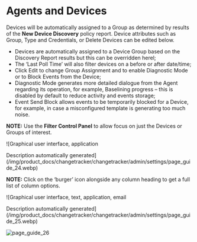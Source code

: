 # Agents and Devices

Devices will be automatically assigned to a Group as determined by results of the **New Device
Discovery** policy report. Device attributes such as Group, Type and Credentials, or Delete Devices
can be edited below.

- Devices are automatically assigned to a Device Group based on the Discovery Report results but
  this can be overridden herel;
- The ‘Last Poll Time’ will also filter devices on a before or after date/time;
- Click Edit to change Group Assignment and to enable Diagnostic Mode or to Block Events from the
  Device;
- Diagnostic Mode generates more detailed dialogue from the Agent regarding its operation, for
  example, Baselining progress – this is disabled by default to reduce activity and events storage;
- Event Send Block allows events to be temporarily blocked for a Device, for example, in case a
  misconfigured template is generating too much noise.

**NOTE:** Use the **Filter Control Panel** to allow focus on just the Devices or Groups of interest.

![Graphical user interface, application

Description automatically
generated](/img/product_docs/changetracker/changetracker/admin/settings/page_guide_24.webp)

**NOTE:** Click on the ‘burger’ icon alongside any column heading to get a full list of column
options.

![Graphical user interface, text, application, email

Description automatically
generated](/img/product_docs/changetracker/changetracker/admin/settings/page_guide_25.webp)

![page_guide_26](/img/product_docs/changetracker/changetracker/admin/settings/page_guide_26.webp)
